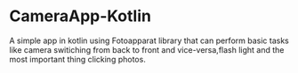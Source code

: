 # CameraApp-Kotlin

A simple app in kotlin using  Fotoapparat library that can perform basic tasks like camera switiching from back to front and vice-versa,flash light and the most important thing clicking photos.
